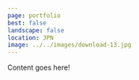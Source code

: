 ```yaml
---
page: portfolio
best: false
landscape: false
location: JPN
image: ../../images/download-13.jpg
---
```

Content goes here!
